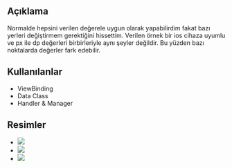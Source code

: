 ## Açıklama
Normalde hepsini verilen değerele uygun olarak yapabilirdim fakat bazı yerleri değiştirmem gerektiğini hissettim.
Verilen örnek bir ios cihaza uyumlu ve px ile dp değerleri birbirleriyle aynı şeyler değildir. Bu yüzden bazı noktalarda değerler fark edebilir.

## Kullanılanlar
- ViewBinding
- Data Class
- Handler & Manager

## Resimler
- ![](https://i.ibb.co/y5HW0Tx/Screenshot-2.png)
- ![](https://i.ibb.co/tz54KGJ/Screenshot-3.png)
- ![](https://i.ibb.co/4j0MRPY/Screenshot-4.png)
